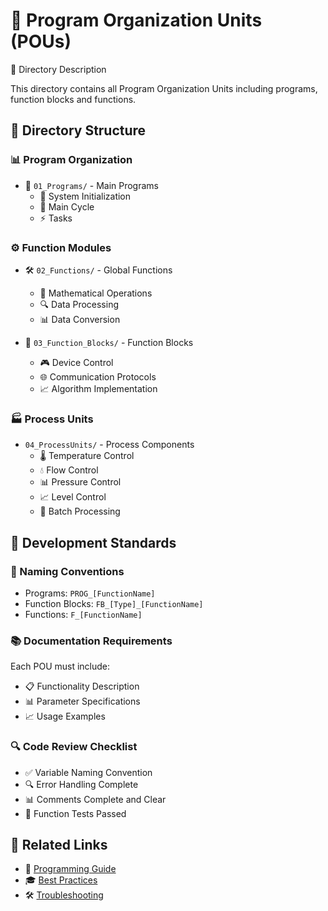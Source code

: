 # 🔨 Program Organization Units (POUs)

<div align="center>
[English](./README_EN.md) | [中文](./README_CN.md)
</div>

## 📑 Directory Description
This directory contains all Program Organization Units including programs, function blocks and functions.

## 📂 Directory Structure
### 📊 Program Organization
- 🎯 `01_Programs/` - Main Programs
  - 🚀 System Initialization
  - 🔄 Main Cycle
  - ⚡ Tasks

### ⚙️ Function Modules
- 🛠️ `02_Functions/` - Global Functions
  - 📐 Mathematical Operations
  - 🔍 Data Processing
  - 📊 Data Conversion
  
- 🧩 `03_Function_Blocks/` - Function Blocks
  - 🎮 Device Control
  - 🌐 Communication Protocols
  - 📈 Algorithm Implementation

### 🏭 Process Units
- `04_ProcessUnits/` - Process Components
  - 🌡️ Temperature Control
  - 💧 Flow Control
  - 📊 Pressure Control
  - 📈 Level Control
  - 🔄 Batch Processing

## 📝 Development Standards

### 📌 Naming Conventions
- Programs: `PROG_[FunctionName]`
- Function Blocks: `FB_[Type]_[FunctionName]`
- Functions: `F_[FunctionName]`

### 📚 Documentation Requirements
Each POU must include:
- 📋 Functionality Description
- 📊 Parameter Specifications
- 📈 Usage Examples

### 🔍 Code Review Checklist
- ✅ Variable Naming Convention
- 🔍 Error Handling Complete
- 📊 Comments Complete and Clear
- 🎯 Function Tests Passed

## 🔗 Related Links
- 📖 [Programming Guide](../doc/programming_guide.md)
- 🎓 [Best Practices](../doc/best_practices.md)
- 🛠️ [Troubleshooting](../doc/troubleshooting.md)